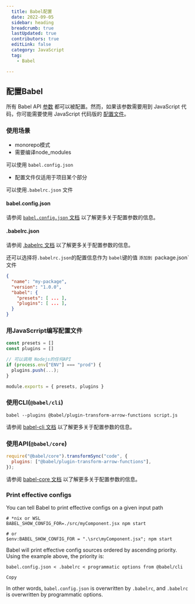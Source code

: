 ```yaml
---
  title: Babel配置
  date: 2022-09-05
  sidebar: heading
  breadcrumb: true
  lastUpdated: true
  contributors: true
  editLink: false
  category: JavaScript
  tag:
    - Babel

---
```


## 配置Babel

所有 Babel API [参数](https://www.babeljs.cn/docs/options) 都可以被配置。然而，如果该参数需要用到 JavaScript 代码，你可能需要使用 JavaScript 代码版的 [配置文件](https://www.babeljs.cn/docs/config-files)。

### 使用场景

- monorepo模式
- 需要编译node_modules 

可以使用 `babel.config.json`

- 配置文件仅适用于项目某个部分

可以使用`.babelrc.json` 文件

#### babel.config.json

请参阅 [`babel.config.json` 文档](https://www.babeljs.cn/docs/config-files#project-wide-configuration) 以了解更多关于配置参数的信息。

#### .babelrc.json

请参阅 [.babelrc 文档](https://www.babeljs.cn/docs/config-files#file-relative-configuration) 以了解更多关于配置参数的信息。

还可以选择将`.babelrc.json`的配置信息作为  `babel`键的值  `添加到 `package.json`文件

```json
{
  "name": "my-package",
  "version": "1.0.0",
  "babel": {
    "presets": [ ... ],
    "plugins": [ ... ],
  }
}
```



### 用JavaScrript编写配置文件

```js
const presets = []
const plugins = []

// 可以调用 Nodejs的任何API
if (process.env["ENV"] === "prod") {
  plugins.push(...);
}

module.exports = { presets, plugins }
```



### 使用CLI(`@babel/cli`)

```shell
babel --plugins @babel/plugin-transform-arrow-functions script.js
```

请参阅 [babel-cli 文档](https://www.babeljs.cn/docs/babel-cli) 以了解更多关于配置参数的信息。

### 使用API(`@babel/core`)

```js
require("@babel/core").transformSync("code", {
  plugins: ["@babel/plugin-transform-arrow-functions"],
});
```

请参阅 [babel-core 文档](https://www.babeljs.cn/docs/babel-core) 以了解更多关于配置参数的信息。

### Print effective configs

You can tell Babel to print effective configs on a given input path

```shell
# *nix or WSL
BABEL_SHOW_CONFIG_FOR=./src/myComponent.jsx npm start

# or
$env:BABEL_SHOW_CONFIG_FOR = ".\src\myComponent.jsx"; npm start
```

Babel will print effective config sources ordered by ascending priority. Using the example above, the priority is:

```
babel.config.json < .babelrc < programmatic options from @babel/cli

Copy
```

In other words, `babel.config.json` is overwritten by `.babelrc`, and `.babelrc` is overwritten by programmatic options.